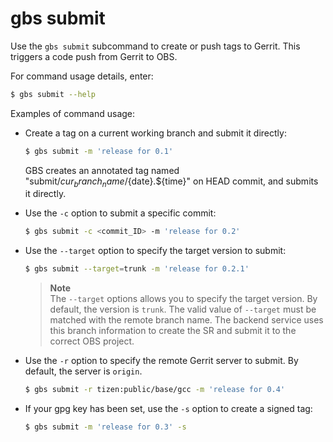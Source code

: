 # gbs submit

Use the `gbs submit` subcommand to create or push tags to Gerrit. This triggers a code push from Gerrit to OBS.

For command usage details, enter:

```bash
$ gbs submit --help
```

Examples of command usage:

- Create a tag on a current working branch and submit it directly:

  ```bash
  $ gbs submit -m 'release for 0.1'
  ```

  GBS creates an annotated tag named "submit/${cur_branch_name}/${date}.${time}" on HEAD commit, and submits it directly.

- Use the `-c` option to submit a specific commit:

  ```bash
  $ gbs submit -c <commit_ID> -m 'release for 0.2'
  ```

- Use the `--target` option to specify the target version to submit:

  ```bash
  $ gbs submit --target=trunk -m 'release for 0.2.1'
  ```

  >  **Note**  
  >  The `--target` options allows you to specify the target version. By default, the version is `trunk`. The valid value of `--target` must be matched with the remote branch name. The backend service uses this branch information to create the SR and submit it to the correct OBS project.

- Use the `-r` option to specify the remote Gerrit server to submit. By default, the server is `origin`.

  ```bash
  $ gbs submit -r tizen:public/base/gcc -m 'release for 0.4'
  ```

- If your gpg key has been set, use the `-s` option to create a signed tag:

  ```bash
  $ gbs submit -m 'release for 0.3' -s
  ```

